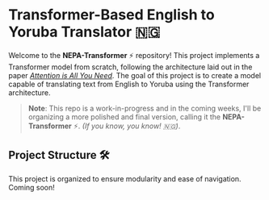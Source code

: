 # Transformer-Based English to Yoruba Translator 🇳🇬

Welcome to the **NEPA-Transformer** ⚡ repository! This project implements a Transformer model from scratch, following the architecture laid out in the paper [*Attention is All You Need*](https://arxiv.org/abs/1706.03762). The goal of this project is to create a model capable of translating text from English to Yoruba using the Transformer architecture.

> **Note**: This repo is a work-in-progress and in the coming weeks, I'll be organizing a more polished and final version, calling it the **NEPA-Transformer** ⚡. *(If you know, you know! 🇳🇬)*.

## Project Structure 🛠️

This project is organized to ensure modularity and ease of navigation. Coming soon!

